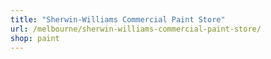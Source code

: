 ```yaml
---
title: "Sherwin-Williams Commercial Paint Store"
url: /melbourne/sherwin-williams-commercial-paint-store/
shop: paint
---
```

